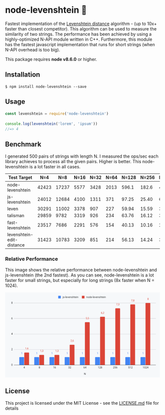 # node-levenshtein :rocket:
Fastest implementation of the [Levenshtein distance](https://en.wikipedia.org/wiki/Levenshtein_distance) algorithm - (up to 10x+ faster than closest competitor). This algorithm can be used to measure the similarity of two strings. The performance has been achieved by using a highly-optimized N-API module written in C++. Furthermore, this module has the fastest javascript implementation that runs for short strings (when N-API overhead is too big). 


This package requires __node v8.6.0__ or higher.
## Installation
```
$ npm install node-levenshtein --save
```

## Usage

```javascript
const levenshtein = require('node-levenshtein')

console.log(levenshtein('lorem', 'ipsum'))
//=> 4

```

## Benchmark
I generated 500 pairs of strings with length N. I measured the ops/sec each library achieves to process all the given pairs. Higher is better. This node-levenshtein is a lot faster in all cases. 

| Test Target               | N=4   | N=8   | N=16 | N=32 | N=64 | N=128 | N=256 | N=512 | N=1024 |
|---------------------------|-------|-------|------|------|------|-------|-------|-------|--------|
| node-levenshtein          | 42423 | 17237 | 5577 | 3428 | 2013 | 596.1 | 182.6 | 49.88 | 12.99  |
| js-levenshtein            | 24012 | 12684 | 4100 | 1311 | 371  | 97.25 | 25.40 | 6.404 | 1.632  |
| leven                     | 30291 | 11002 | 3378 | 907  | 227  | 59.94 | 15.59 | 3.958 | 0.998  |
| talisman                  | 29859 | 9782  | 3319 | 926  | 234  | 63.76 | 16.12 | 3.989 | 0.986  |
| fast-levenshtein          | 23517 | 7686  | 2291 | 576  | 154  | 40.13 | 10.16 | 2.558 | 0.643  |
| levenshtein-edit-distance | 31423 | 10783 | 3209 | 851  | 214  | 56.13 | 14.24 | 3.694 | 0.931  |

### Relative Performance
This image shows the relative performance between node-levenshtein and js-levenshtein (the 2nd fastest). As you can see, node-levenshtein is a lot faster for small strings, but especially for long strings (8x faster when N = 1024).

![Benchmark](/images/relaperf.png)

## License
This project is licensed under the MIT License - see the [LICENSE.md](LICENSE.md) file for details
